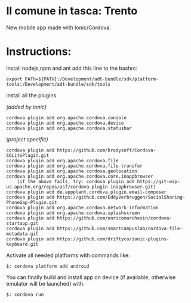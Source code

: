 Il comune in tasca: Trento
==========================

New mobile app made with Ionic/Cordova.


Instructions:
=============
install nodejs,npm and ant
add this line to the bashrc:

	export PATH=${PATH}:/Development/adt-bundle/sdk/platform-tools:/Development/adt-bundle/sdk/tools

install all the plugins

_(added by ionic)_

	cordova plugin add org.apache.cordova.console
	cordova plugin add org.apache.cordova.device
	cordova plugin add org.apache.cordova.statusbar

_(project specific)_

	cordova plugin add https://github.com/brodysoft/Cordova-SQLitePlugin.git
	cordova plugin add org.apache.cordova.file
	cordova plugin add org.apache.cordova.file-transfer
	cordova plugin add org.apache.cordova.geolocation
	cordova plugin add org.apache.cordova.core.inappbrowser
		(if the above fails, try: cordova plugin add https://git-wip-us.apache.org/repos/asf/cordova-plugin-inappbrowser.git)
	cordova plugin add de.appplant.cordova.plugin.email-composer
	cordova plugin add https://github.com/EddyVerbruggen/SocialSharing-PhoneGap-Plugin.git
	cordova plugin add org.apache.cordova.network-information
	cordova plugin add org.apache.cordova.splashscreen
	cordova plugin add https://github.com/enricomarchesin/cordova-startapp.git
	cordova plugin add https://github.com/smartcampuslab/cordova-file-metadata.git
	cordova plugin add https://github.com/driftyco/ionic-plugins-keyboard.git

Activate all needed platforms with commands like:

	$: cordova platform add android	

You can finally build and install app on device (if available, otherwise emulator will be launched) with:

	$: cordova run
